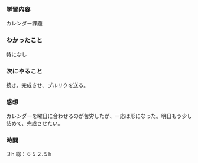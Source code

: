 ### 学習内容
カレンダー課題
### わかったこと
特になし
### 次にやること
続き。完成させ、プルリクを送る。
### 感想
カレンダーを曜日に合わせるのが苦労したが、一応は形になった。明日もう少し詰めて、完成させたい。
### 時間
３h
総：６５２.５h
